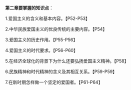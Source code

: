 **第二章要掌握的知识点**：

1.爱国主义的含义和基本内容。【P52-P53】 

2.中华民族爱国主义的优良传统的主要内容。【P54】 

3.爱国主义的历史作用。【P55-P56】 

4.爱国主义的时代要求。【P56-P60】 

5.在经济全球化的背景下为什么还要弘扬爱国主义精神。【P58】 

6.民族精神和时代精神的含义及其相互关系。【P59-P59】 

7.在新时期怎样做一个坚定的爱国者。【P61-P64】

